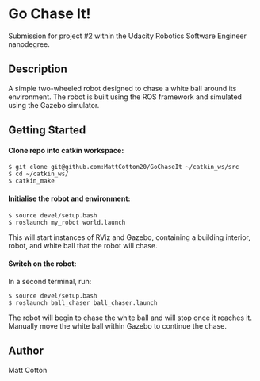 # Go Chase It!

Submission for project #2 within the Udacity Robotics Software Engineer nanodegree.

## Description

A simple two-wheeled robot designed to chase a white ball around its environment. The robot is built using the ROS framework and simulated using the Gazebo simulator.

## Getting Started
#### Clone repo into catkin workspace:
```
$ git clone git@github.com:MattCotton20/GoChaseIt ~/catkin_ws/src
$ cd ~/catkin_ws/
$ catkin_make
```
#### Initialise the robot and environment:
```
$ source devel/setup.bash
$ roslaunch my_robot world.launch
```
This will start instances of RViz and Gazebo, containing a building interior, robot, and white ball that the robot will chase.
#### Switch on the robot:
In a second terminal, run:
```
$ source devel/setup.bash
$ roslaunch ball_chaser ball_chaser.launch
```
The robot will begin to chase the white ball and will stop once it reaches it. Manually move the white ball within Gazebo to continue the chase.

## Author

Matt Cotton
